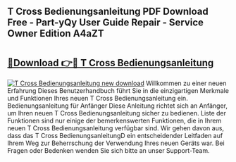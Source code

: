 ## T Cross Bedienungsanleitung PDF Download Free - Part-yQy User Guide Repair - Service Owner Edition A4aZT

# <h2><a href="http://df3gkg.blite.top/?on=T+Cross+Bedienungsanleitung">🔗Download 👉🔴 T Cross Bedienungsanleitung</a></h2>

[![T Cross Bedienungsanleitung new download](https://i.imgur.com/lujVjoI.png)](http://df3gkg.blite.top/?on=T+Cross+Bedienungsanleitung)
Willkommen zu einer neuen Erfahrung Dieses Benutzerhandbuch führt Sie in die einzigartigen Merkmale und Funktionen Ihres neuen T Cross Bedienungsanleitung ein. Bedienungsanleitung für Anfänger Diese Anleitung richtet sich an Anfänger, um Ihren neuen T Cross Bedienungsanleitung sicher zu bedienen. Liste der Funktionen sind nur einige der bemerkenswerten Funktionen, die in Ihrem neuen T Cross Bedienungsanleitung verfügbar sind. Wir gehen davon aus, dass das T Cross BedienungsanleitungD ein entscheidender Leitfaden auf Ihrem Weg zur Beherrschung der Verwendung Ihres neuen Geräts war. Bei Fragen oder Bedenken wenden Sie sich bitte an unser Support-Team.
